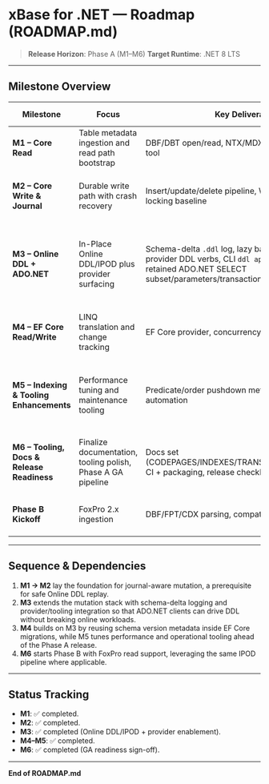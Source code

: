 # xBase for .NET — Roadmap (ROADMAP.md)

> **Release Horizon**: Phase A (M1–M6)
> **Target Runtime**: .NET 8 LTS

---

## Milestone Overview

| Milestone | Focus | Key Deliverables | Acceptance Signals |
|-----------|-------|------------------|--------------------|
| **M1 – Core Read** | Table metadata ingestion and read path bootstrap | DBF/DBT open/read, NTX/MDX navigation, `dbfinfo` tool | Fixtures load with correct schema + record counts |
| **M2 – Core Write & Journal** | Durable write path with crash recovery | Insert/update/delete pipeline, WAL journal format, locking baseline | Crash simulations recover without data loss |
| **M3 – Online DDL + ADO.NET** | In-Place Online DDL/IPOD plus provider surfacing | Schema-delta `.ddl` log, lazy backfill orchestration, provider DDL verbs, CLI `ddl apply/checkpoint/pack`, retained ADO.NET SELECT subset/parameters/transactions | Schema log replay tested, providers execute DDL end-to-end, tooling passes validation/dry-run scenarios |
| **M4 – EF Core Read/Write** | LINQ translation and change tracking | EF Core provider, concurrency tokens, CRUD flows | CRUD round-trips with optimistic concurrency tests |
| **M5 – Indexing & Tooling Enhancements** | Performance tuning and maintenance tooling | Predicate/order pushdown metrics, reindex/pack automation | Diagnostics show >70% index utilization, tooling scenarios green |
| **M6 – Tooling, Docs & Release Readiness** | Finalize documentation, tooling polish, Phase A GA pipeline | Docs set (CODEPAGES/INDEXES/TRANSACTIONS/cookbooks), CI + packaging, release checklist rehearsed | CI runs green, `dotnet pack` artifacts validated, GA checklist signed |
| **Phase B Kickoff** | FoxPro 2.x ingestion | DBF/FPT/CDX parsing, compatibility validation | FoxPro fixtures load with correct tag enumeration |

---

## Sequence & Dependencies

1. **M1 → M2** lay the foundation for journal-aware mutation, a prerequisite for safe Online DDL replay.
2. **M3** extends the mutation stack with schema-delta logging and provider/tooling integration so that ADO.NET clients can drive DDL without breaking online workloads.
3. **M4** builds on M3 by reusing schema version metadata inside EF Core migrations, while M5 tunes performance and operational tooling ahead of the Phase A release.
4. **M6** starts Phase B with FoxPro read support, leveraging the same IPOD pipeline where applicable.

---

## Status Tracking

- **M1**: ✅ completed.
- **M2**: ✅ completed.
- **M3**: ✅ completed (Online DDL/IPOD + provider enablement).
- **M4–M5**: ✅ completed.
- **M6**: ✅ completed (GA readiness sign-off).

---

**End of ROADMAP.md**
